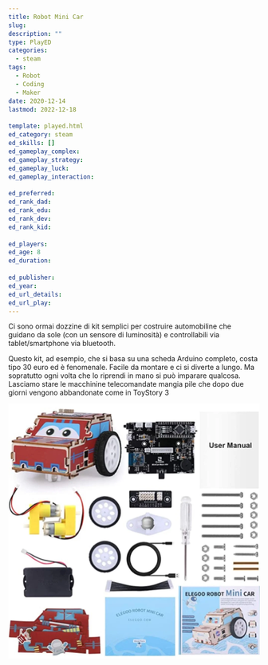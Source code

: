 ```yaml
---
title: Robot Mini Car
slug: 
description: ""
type: PlayED
categories:
  - steam
tags:
  - Robot
  - Coding
  - Maker
date: 2020-12-14
lastmod: 2022-12-18

template: played.html
ed_category: steam
ed_skills: []
ed_gameplay_complex: 
ed_gameplay_strategy: 
ed_gameplay_luck: 
ed_gameplay_interaction: 

ed_preferred: 
ed_rank_dad: 
ed_rank_edu: 
ed_rank_dev: 
ed_rank_kid: 

ed_players: 
ed_age: 8
ed_duration: 

ed_publisher: 
ed_year: 
ed_url_details: 
ed_url_play: 
---
```


Ci sono ormai dozzine di kit semplici per costruire automobiline che guidano da sole (con un sensore di luminosità) e controllabili via tablet/smartphone via bluetooth.

Questo kit, ad esempio, che si basa su una scheda Arduino completo, costa tipo 30 euro ed è fenomenale.
Facile da montare e ci si diverte a lungo. Ma sopratutto ogni volta che lo riprendi in mano si può imparare qualcosa.
Lasciamo stare le macchinine telecomandate mangia pile che dopo due giorni vengono abbandonate come in ToyStory 3

![](../../assets/img/played/steam/robotcar_scheme.webp)
